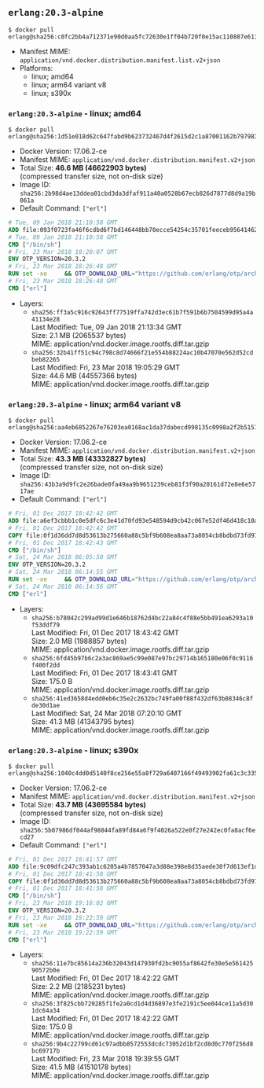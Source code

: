 ## `erlang:20.3-alpine`

```console
$ docker pull erlang@sha256:c0fc2bb4a712371e90d0aa5fc72630e1ff04b720f0e15ac110887e6139c22f13
```

-	Manifest MIME: `application/vnd.docker.distribution.manifest.list.v2+json`
-	Platforms:
	-	linux; amd64
	-	linux; arm64 variant v8
	-	linux; s390x

### `erlang:20.3-alpine` - linux; amd64

```console
$ docker pull erlang@sha256:1d51e018d62c647fabd9b623732467d4f2615d2c1a87001162b797983af6220f
```

-	Docker Version: 17.06.2-ce
-	Manifest MIME: `application/vnd.docker.distribution.manifest.v2+json`
-	Total Size: **46.6 MB (46622903 bytes)**  
	(compressed transfer size, not on-disk size)
-	Image ID: `sha256:2b98d4ae13ddea01cbd3da3dfaf911a40a0528b67ecb826d7877d8d9a19b061a`
-	Default Command: `["erl"]`

```dockerfile
# Tue, 09 Jan 2018 21:10:58 GMT
ADD file:093f0723fa46f6cdbd6f7bd146448bb70ecce54254c35701feeceb956414622f in / 
# Tue, 09 Jan 2018 21:10:58 GMT
CMD ["/bin/sh"]
# Fri, 23 Mar 2018 18:20:07 GMT
ENV OTP_VERSION=20.3.2
# Fri, 23 Mar 2018 18:26:48 GMT
RUN set -xe 	&& OTP_DOWNLOAD_URL="https://github.com/erlang/otp/archive/OTP-${OTP_VERSION}.tar.gz" 	&& OTP_DOWNLOAD_SHA256="9809be52baa23d6fd18ee70b9a9b7c548e44f586db2f46ff5bfe66719cfab10a" 	&& apk add --no-cache --virtual .fetch-deps 		curl 		ca-certificates 	&& curl -fSL -o otp-src.tar.gz "$OTP_DOWNLOAD_URL" 	&& echo "$OTP_DOWNLOAD_SHA256  otp-src.tar.gz" | sha256sum -c - 	&& apk add --no-cache --virtual .build-deps 		dpkg-dev dpkg 		gcc 		g++ 		libc-dev 		linux-headers 		make 		autoconf 		ncurses-dev 		openssl-dev 		unixodbc-dev 		lksctp-tools-dev 		tar 	&& export ERL_TOP="/usr/src/otp_src_${OTP_VERSION%%@*}" 	&& mkdir -vp $ERL_TOP 	&& tar -xzf otp-src.tar.gz -C $ERL_TOP --strip-components=1 	&& rm otp-src.tar.gz 	&& ( cd $ERL_TOP 	  && ./otp_build autoconf 	  && gnuArch="$(dpkg-architecture --query DEB_BUILD_GNU_TYPE)" 	  && ./configure --build="$gnuArch" 	  && make -j$(getconf _NPROCESSORS_ONLN) 	  && make install ) 	&& rm -rf $ERL_TOP 	&& find /usr/local -regex '/usr/local/lib/erlang/\(lib/\|erts-\).*/\(man\|doc\|obj\|c_src\|emacs\|info\|examples\)' | xargs rm -rf 	&& find /usr/local -name src | xargs -r find | grep -v '\.hrl$' | xargs rm -v || true 	&& find /usr/local -name src | xargs -r find | xargs rmdir -vp || true 	&& scanelf --nobanner -E ET_EXEC -BF '%F' --recursive /usr/local | xargs -r strip --strip-all 	&& scanelf --nobanner -E ET_DYN -BF '%F' --recursive /usr/local | xargs -r strip --strip-unneeded 	&& runDeps="$( 		scanelf --needed --nobanner --format '%n#p' --recursive /usr/local 			| tr ',' '\n' 			| sort -u 			| awk 'system("[ -e /usr/local/lib/" $1 " ]") == 0 { next } { print "so:" $1 }' 	)" 	&& apk add --virtual .erlang-rundeps $runDeps lksctp-tools 	&& apk del .fetch-deps .build-deps
# Fri, 23 Mar 2018 18:26:48 GMT
CMD ["erl"]
```

-	Layers:
	-	`sha256:ff3a5c916c92643ff77519ffa742d3ec61b7f591b6b7504599d95a4a41134e28`  
		Last Modified: Tue, 09 Jan 2018 21:13:34 GMT  
		Size: 2.1 MB (2065537 bytes)  
		MIME: application/vnd.docker.image.rootfs.diff.tar.gzip
	-	`sha256:32b41ff51c94c798c8d74666f21e554b88224ac10b47070e562d52cdbeb82265`  
		Last Modified: Fri, 23 Mar 2018 19:05:29 GMT  
		Size: 44.6 MB (44557366 bytes)  
		MIME: application/vnd.docker.image.rootfs.diff.tar.gzip

### `erlang:20.3-alpine` - linux; arm64 variant v8

```console
$ docker pull erlang@sha256:aa4eb6852267e76203ea0168ac1da37dabecd998135c0998a2f2b5151cd567d4
```

-	Docker Version: 17.06.2-ce
-	Manifest MIME: `application/vnd.docker.distribution.manifest.v2+json`
-	Total Size: **43.3 MB (43332827 bytes)**  
	(compressed transfer size, not on-disk size)
-	Image ID: `sha256:43b3a9d9fc2e26bade0fa49aa9b9651239ceb81f3f90a20161d72e8e6e5717ae`
-	Default Command: `["erl"]`

```dockerfile
# Fri, 01 Dec 2017 18:42:42 GMT
ADD file:a6ef3cbbb1c0e5dfc6c3e41d70fd93e548594d9cb42c067e52df46d418c10a79 in / 
# Fri, 01 Dec 2017 18:42:42 GMT
COPY file:0f1d36dd7d8d53613b275660a88c5bf9b608ea8aa73a8054cb8bdbd73fd971ac in /etc/localtime 
# Fri, 01 Dec 2017 18:42:43 GMT
CMD ["/bin/sh"]
# Sat, 24 Mar 2018 06:05:50 GMT
ENV OTP_VERSION=20.3.2
# Sat, 24 Mar 2018 06:14:55 GMT
RUN set -xe 	&& OTP_DOWNLOAD_URL="https://github.com/erlang/otp/archive/OTP-${OTP_VERSION}.tar.gz" 	&& OTP_DOWNLOAD_SHA256="9809be52baa23d6fd18ee70b9a9b7c548e44f586db2f46ff5bfe66719cfab10a" 	&& apk add --no-cache --virtual .fetch-deps 		curl 		ca-certificates 	&& curl -fSL -o otp-src.tar.gz "$OTP_DOWNLOAD_URL" 	&& echo "$OTP_DOWNLOAD_SHA256  otp-src.tar.gz" | sha256sum -c - 	&& apk add --no-cache --virtual .build-deps 		dpkg-dev dpkg 		gcc 		g++ 		libc-dev 		linux-headers 		make 		autoconf 		ncurses-dev 		openssl-dev 		unixodbc-dev 		lksctp-tools-dev 		tar 	&& export ERL_TOP="/usr/src/otp_src_${OTP_VERSION%%@*}" 	&& mkdir -vp $ERL_TOP 	&& tar -xzf otp-src.tar.gz -C $ERL_TOP --strip-components=1 	&& rm otp-src.tar.gz 	&& ( cd $ERL_TOP 	  && ./otp_build autoconf 	  && gnuArch="$(dpkg-architecture --query DEB_BUILD_GNU_TYPE)" 	  && ./configure --build="$gnuArch" 	  && make -j$(getconf _NPROCESSORS_ONLN) 	  && make install ) 	&& rm -rf $ERL_TOP 	&& find /usr/local -regex '/usr/local/lib/erlang/\(lib/\|erts-\).*/\(man\|doc\|obj\|c_src\|emacs\|info\|examples\)' | xargs rm -rf 	&& find /usr/local -name src | xargs -r find | grep -v '\.hrl$' | xargs rm -v || true 	&& find /usr/local -name src | xargs -r find | xargs rmdir -vp || true 	&& scanelf --nobanner -E ET_EXEC -BF '%F' --recursive /usr/local | xargs -r strip --strip-all 	&& scanelf --nobanner -E ET_DYN -BF '%F' --recursive /usr/local | xargs -r strip --strip-unneeded 	&& runDeps="$( 		scanelf --needed --nobanner --format '%n#p' --recursive /usr/local 			| tr ',' '\n' 			| sort -u 			| awk 'system("[ -e /usr/local/lib/" $1 " ]") == 0 { next } { print "so:" $1 }' 	)" 	&& apk add --virtual .erlang-rundeps $runDeps lksctp-tools 	&& apk del .fetch-deps .build-deps
# Sat, 24 Mar 2018 06:14:56 GMT
CMD ["erl"]
```

-	Layers:
	-	`sha256:b78042c299ad99d1e646b18762d4bc22a84c4f88e5bb491ea6293a10f53ddf79`  
		Last Modified: Fri, 01 Dec 2017 18:43:42 GMT  
		Size: 2.0 MB (1988857 bytes)  
		MIME: application/vnd.docker.image.rootfs.diff.tar.gzip
	-	`sha256:6fd45b97b6c2a3ac869ae5c99e087e97bc29714b165180e06f0c9116f400f2dd`  
		Last Modified: Fri, 01 Dec 2017 18:43:41 GMT  
		Size: 175.0 B  
		MIME: application/vnd.docker.image.rootfs.diff.tar.gzip
	-	`sha256:41ed3658d4edd0eb6c35e2c2632bc749fa00f88f432df63b08346c8fde30d1ae`  
		Last Modified: Sat, 24 Mar 2018 07:20:10 GMT  
		Size: 41.3 MB (41343795 bytes)  
		MIME: application/vnd.docker.image.rootfs.diff.tar.gzip

### `erlang:20.3-alpine` - linux; s390x

```console
$ docker pull erlang@sha256:1040c4dd0d5140f8ce256e55a8f729a6407166f49493902fa61c3c3350c78021
```

-	Docker Version: 17.06.2-ce
-	Manifest MIME: `application/vnd.docker.distribution.manifest.v2+json`
-	Total Size: **43.7 MB (43695584 bytes)**  
	(compressed transfer size, not on-disk size)
-	Image ID: `sha256:5b07986df044af98844fa89fd84a6f9f4026a522e0f27e242ec0fa8acf6ecd27`
-	Default Command: `["erl"]`

```dockerfile
# Fri, 01 Dec 2017 18:41:57 GMT
ADD file:9c09dfc247c393ab1c6205a4b7857047a3d88e398e8d35aede30f7d613ef1de9 in / 
# Fri, 01 Dec 2017 18:41:58 GMT
COPY file:0f1d36dd7d8d53613b275660a88c5bf9b608ea8aa73a8054cb8bdbd73fd971ac in /etc/localtime 
# Fri, 01 Dec 2017 18:41:58 GMT
CMD ["/bin/sh"]
# Fri, 23 Mar 2018 19:16:02 GMT
ENV OTP_VERSION=20.3.2
# Fri, 23 Mar 2018 19:22:59 GMT
RUN set -xe 	&& OTP_DOWNLOAD_URL="https://github.com/erlang/otp/archive/OTP-${OTP_VERSION}.tar.gz" 	&& OTP_DOWNLOAD_SHA256="9809be52baa23d6fd18ee70b9a9b7c548e44f586db2f46ff5bfe66719cfab10a" 	&& apk add --no-cache --virtual .fetch-deps 		curl 		ca-certificates 	&& curl -fSL -o otp-src.tar.gz "$OTP_DOWNLOAD_URL" 	&& echo "$OTP_DOWNLOAD_SHA256  otp-src.tar.gz" | sha256sum -c - 	&& apk add --no-cache --virtual .build-deps 		dpkg-dev dpkg 		gcc 		g++ 		libc-dev 		linux-headers 		make 		autoconf 		ncurses-dev 		openssl-dev 		unixodbc-dev 		lksctp-tools-dev 		tar 	&& export ERL_TOP="/usr/src/otp_src_${OTP_VERSION%%@*}" 	&& mkdir -vp $ERL_TOP 	&& tar -xzf otp-src.tar.gz -C $ERL_TOP --strip-components=1 	&& rm otp-src.tar.gz 	&& ( cd $ERL_TOP 	  && ./otp_build autoconf 	  && gnuArch="$(dpkg-architecture --query DEB_BUILD_GNU_TYPE)" 	  && ./configure --build="$gnuArch" 	  && make -j$(getconf _NPROCESSORS_ONLN) 	  && make install ) 	&& rm -rf $ERL_TOP 	&& find /usr/local -regex '/usr/local/lib/erlang/\(lib/\|erts-\).*/\(man\|doc\|obj\|c_src\|emacs\|info\|examples\)' | xargs rm -rf 	&& find /usr/local -name src | xargs -r find | grep -v '\.hrl$' | xargs rm -v || true 	&& find /usr/local -name src | xargs -r find | xargs rmdir -vp || true 	&& scanelf --nobanner -E ET_EXEC -BF '%F' --recursive /usr/local | xargs -r strip --strip-all 	&& scanelf --nobanner -E ET_DYN -BF '%F' --recursive /usr/local | xargs -r strip --strip-unneeded 	&& runDeps="$( 		scanelf --needed --nobanner --format '%n#p' --recursive /usr/local 			| tr ',' '\n' 			| sort -u 			| awk 'system("[ -e /usr/local/lib/" $1 " ]") == 0 { next } { print "so:" $1 }' 	)" 	&& apk add --virtual .erlang-rundeps $runDeps lksctp-tools 	&& apk del .fetch-deps .build-deps
# Fri, 23 Mar 2018 19:22:59 GMT
CMD ["erl"]
```

-	Layers:
	-	`sha256:11e7bc85614a236b32043d147930fd2bc9055af8642fe30e5e56142590572b0e`  
		Last Modified: Fri, 01 Dec 2017 18:42:22 GMT  
		Size: 2.2 MB (2185231 bytes)  
		MIME: application/vnd.docker.image.rootfs.diff.tar.gzip
	-	`sha256:3f825cbb729285f1fe2a0cd1d4d36897e3fe2191c5ee044ce11a5d301dc64a34`  
		Last Modified: Fri, 01 Dec 2017 18:42:22 GMT  
		Size: 175.0 B  
		MIME: application/vnd.docker.image.rootfs.diff.tar.gzip
	-	`sha256:9b4c22799cd61c97adbb8572553dcdc73052d1bf2cd8d0c770f256d8bc69717b`  
		Last Modified: Fri, 23 Mar 2018 19:39:55 GMT  
		Size: 41.5 MB (41510178 bytes)  
		MIME: application/vnd.docker.image.rootfs.diff.tar.gzip
